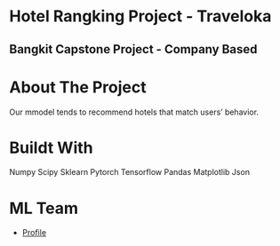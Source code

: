 # Hotel Rangking Project - Traveloka 
## Bangkit Capstone Project - Company Based

# About The Project
Our mmodel tends to recommend hotels that match users’ behavior.

# Buildt With
Numpy
Scipy
Sklearn
Pytorch
Tensorflow
Pandas
Matplotlib
Json

# ML Team
- [Profile](https://github.com/rachimvdr "Rachim")
